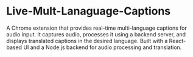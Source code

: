 # Live-Mult-Lanaguage-Captions
 A Chrome extension that provides real-time multi-language captions for audio input. It captures audio, processes it using a backend server, and displays translated captions in the desired language. Built with a React-based UI and a Node.js backend for audio processing and translation.
